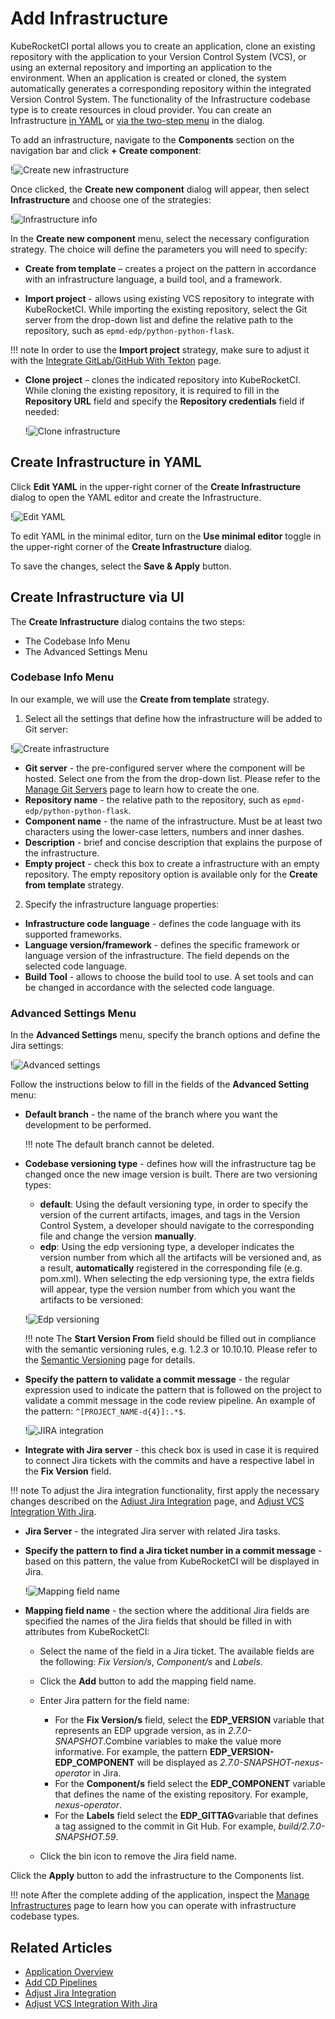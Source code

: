 # Add Infrastructure

KubeRocketCI portal allows you to create an application, clone an existing repository with the application to your Version Control System (VCS), or using an external repository and importing an application to the environment. When an application is created or cloned, the system automatically generates a corresponding repository within the integrated Version Control System. The functionality of the Infrastructure codebase type is to create resources in cloud provider. You can create an Infrastructure [in YAML](#YAML) or [via the two-step menu](#menu) in the dialog.

To add an infrastructure, navigate to the **Components** section on the navigation bar and click **+ Create component**:

  !![Create new infrastructure](../assets/user-guide/create_new_codebase.png "Create new infrastructure")

Once clicked, the **Create new component** dialog will appear, then select **Infrastructure** and choose one of the strategies:

   !![Infrastructure info](../assets/user-guide/create-new-infrastructure.png)

In the **Create new component** menu, select the necessary configuration strategy. The choice will define the parameters you will need to specify:

* **Create from template** – creates a project on the pattern in accordance with an infrastructure language, a build tool, and a framework.

* **Import project** - allows using existing VCS repository to integrate with KubeRocketCI. While importing the existing repository, select the Git server from the drop-down list and define the relative path to the repository, such as `epmd-edp/python-python-flask`.

!!! note
    In order to use the **Import project** strategy, make sure to adjust it with the [Integrate GitLab/GitHub With Tekton](../operator-guide/import-strategy-tekton.md) page.

* **Clone project** – clones the indicated repository into KubeRocketCI. While cloning the existing repository, it is required to fill in the **Repository URL** field and specify the **Repository credentials** field if needed:

  !![Clone infrastructure](../assets/user-guide/clone_infrastructure.png "Clone infrastructure")

## Create Infrastructure in YAML <a name="YAML"></a>

Click **Edit YAML** in the upper-right corner of the **Create Infrastructure** dialog to open the YAML editor and create the Infrastructure.

!![Edit YAML](../assets/user-guide/edp-portal-yaml-edit-infrastructure.png "Edit YAML")

To edit YAML in the minimal editor, turn on the **Use minimal editor** toggle in the upper-right corner of the **Create Infrastructure** dialog.

To save the changes, select the **Save & Apply** button.

## Create Infrastructure via UI <a name="menu"></a>

The **Create Infrastructure** dialog contains the two steps:

* The Codebase Info Menu
* The Advanced Settings Menu

### Codebase Info Menu

In our example, we will use the **Create from template** strategy.

1. Select all the settings that define how the infrastructure will be added to Git server:

  !![Create infrastructure](../assets/user-guide/edp-portal-create-infrastructure.png "Create infrastructure")

  * **Git server** - the pre-configured server where the component will be hosted. Select one from the from the drop-down list. Please refer to the [Manage Git Servers](git-server-overview.md) page to learn how to create the one.
  * **Repository name** - the relative path to the repository, such as `epmd-edp/python-python-flask`.
  * **Component name** - the name of the infrastructure. Must be at least two characters using the lower-case letters, numbers and inner dashes.
  * **Description** - brief and concise description that explains the purpose of the infrastructure.
  * **Empty project** - check this box to create a infrastructure with an empty repository. The empty repository option is available only for the **Create from template** strategy.

2. Specify the infrastructure language properties:

  * **Infrastructure code language** - defines the code language with its supported frameworks.
  * **Language version/framework** - defines the specific framework or language version of the infrastructure. The field depends on the selected code language.
  * **Build Tool** - allows to choose the build tool to use. A set tools and can be changed in accordance with the selected code language.

### Advanced Settings Menu

In the **Advanced Settings** menu, specify the branch options and define the Jira settings:

  !![Advanced settings](../assets/user-guide/edp-portal-infrastructure-advanced-settings.png "Advanced settings")

Follow the instructions below to fill in the fields of the **Advanced Setting** menu:

- **Default branch** - the name of the branch where you want the development to be performed.

  !!! note
      The default branch cannot be deleted.

* **Codebase versioning type** - defines how will the infrastructure tag be changed once the new image version is built. There are two versioning types:
  * **default**: Using the default versioning type, in order to specify the version of the current artifacts, images, and tags in the Version Control System, a developer should navigate to the corresponding file and change the version **manually**.
  * **edp**: Using the edp versioning type, a developer indicates the version number from which all the artifacts will be versioned and, as a result, **automatically** registered in the corresponding file (e.g. pom.xml). When selecting the edp versioning type, the extra fields will appear, type the version number from which you want the artifacts to be versioned:

  !![Edp versioning](../assets/user-guide/edp-portal-edp-versioning-infrastructure.png "Edp versioning")

  !!! note
      The **Start Version From** field should be filled out in compliance with the semantic versioning rules, e.g. 1.2.3 or 10.10.10. Please refer to the [Semantic Versioning](https://semver.org/) page for details.

- **Specify the pattern to validate a commit message** - the regular expression used to indicate the pattern that is followed on the project to validate a commit message in the code review pipeline. An example of the pattern: `^[PROJECT_NAME-d{4}]:.*$`.

  !![JIRA integration](../assets/user-guide/edp-portal-integrate-jira-server-infrastructure.png "JIRA integration")

- **Integrate with Jira server** - this check box is used in case it is required to connect Jira tickets with the commits
and have a respective label in the **Fix Version** field.

!!! note
    To adjust the Jira integration functionality, first apply the necessary changes described on the [Adjust Jira Integration](../operator-guide/jira-integration.md) page,
    and [Adjust VCS Integration With Jira](../operator-guide/jira-gerrit-integration.md).

- **Jira Server** - the integrated Jira server with related Jira tasks.

- **Specify the pattern to find a Jira ticket number in a commit message** - based on this pattern, the value from KubeRocketCI will be displayed in Jira.

  !![Mapping field name](../assets/user-guide/edp-portal-advanced-mapping-infrastructure.png "Mapping fields")

- **Mapping field name** - the section where the additional Jira fields are specified the names of the Jira fields that should be filled in with attributes from KubeRocketCI:

  * Select the name of the field in a Jira ticket. The available fields are the following: *Fix Version/s*, *Component/s* and *Labels*.

  * Click the **Add** button to add the mapping field name.

  * Enter Jira pattern for the field name:

    * For the **Fix Version/s** field, select the **EDP_VERSION** variable that represents an EDP upgrade version, as in _2.7.0-SNAPSHOT_.Combine variables to make the value more informative. For example, the pattern **EDP_VERSION-EDP_COMPONENT** will be displayed as _2.7.0-SNAPSHOT-nexus-operator_ in Jira.
    * For the **Component/s** field select the **EDP_COMPONENT** variable that defines the name of the existing repository. For example, _nexus-operator_.
    * For the **Labels** field select the **EDP_GITTAG**variable that defines a tag assigned to the commit in Git Hub. For example, _build/2.7.0-SNAPSHOT.59_.

  * Click the bin icon to remove the Jira field name.

Click the **Apply** button to add the infrastructure to the Components list.

!!! note
    After the complete adding of the application, inspect the [Manage Infrastructures](infrastructure.md) page to learn how you can operate with infrastructure codebase types.

## Related Articles

* [Application Overview](application.md)
* [Add CD Pipelines](add-cd-pipeline.md)
* [Adjust Jira Integration](../operator-guide/jira-integration.md)
* [Adjust VCS Integration With Jira](../operator-guide/jira-gerrit-integration.md)
